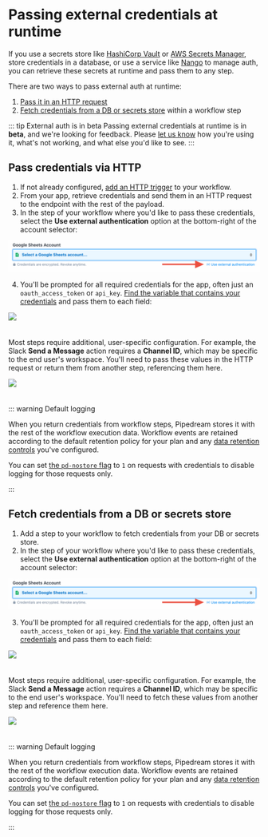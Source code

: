 # Passing external credentials at runtime

If you use a secrets store like [HashiCorp Vault](https://www.vaultproject.io/) or [AWS Secrets Manager](https://aws.amazon.com/secrets-manager/), store credentials in a database, or use a service like [Nango](https://www.nango.dev/) to manage auth, you can retrieve these secrets at runtime and pass them to any step.

There are two ways to pass external auth at runtime:

1. [Pass it in an HTTP request](#pass-credentials-via-http)
2. [Fetch credentials from a DB or secrets store](#fetch-credentials-from-a-db-or-secrets-store) within a workflow step

::: tip External auth is in beta
Passing external credentials at runtime is in **beta**, and we're looking for feedback. Please [let us know](https://pipedream.com/support) how you're using it, what's not working, and what else you'd like to see.
:::

## Pass credentials via HTTP

1. If not already configured, [add an HTTP trigger](/workflows/steps/triggers/#http) to your workflow.
2. From your app, retrieve credentials and send them in an HTTP request to the endpoint with the rest of the payload.
3. In the step of your workflow where you'd like to pass these credentials, select the **Use external authentication** option at the bottom-right of the account selector:

![Select "External Auth"](../images/select-external-auth.png)

4. You'll be prompted for all required credentials for the app, often just an `oauth_access_token` or `api_key`. [Find the variable that contains your credentials](/workflows/events/#copying-references-to-event-data) and pass them to each field:

<div style="margin-bottom: 2rem">
<img src="https://res.cloudinary.com/pipedreamin/image/upload/v1707630112/docs/Screenshot_2024-02-10_at_9.40.54_PM_hynkvq.png" />
</div>

Most steps require additional, user-specific configuration. For example, the Slack **Send a Message** action requires a **Channel ID**, which may be specific to the end user's workspace. You'll need to pass these values in the HTTP request or return them from another step, referencing them here.

<div style="margin-bottom: 2rem">
<img src="https://res.cloudinary.com/pipedreamin/image/upload/v1707782845/docs/Screenshot_2024-02-12_at_4.05.20_PM_ajikdu.png" />
</div>

::: warning Default logging

When you return credentials from workflow steps, Pipedream stores it with the rest of the workflow execution data. Workflow events are retained according to the default retention policy for your plan and any [data retention controls](/workflows/settings/#data-retention-controls) you've configured.

You can set [the `pd-nostore` flag](/workflows/steps/triggers/#x-pd-nostore) to `1` on requests with credentials to disable logging for those requests only.

:::

## Fetch credentials from a DB or secrets store

1. Add a step to your workflow to fetch credentials from your DB or secrets store.
2. In the step of your workflow where you'd like to pass these credentials, select the **Use external authentication** option at the bottom-right of the account selector:

![Select "External Auth"](../images/select-external-auth.png)

3. You'll be prompted for all required credentials for the app, often just an `oauth_access_token` or `api_key`. [Find the variable that contains your credentials](/workflows/events/#copying-references-to-event-data) and pass them to each field:

<div style="margin-bottom: 2rem">
<img src="https://res.cloudinary.com/pipedreamin/image/upload/v1707630112/docs/Screenshot_2024-02-10_at_9.40.54_PM_hynkvq.png" />
</div>

Most steps require additional, user-specific configuration. For example, the Slack **Send a Message** action requires a **Channel ID**, which may be specific to the end user's workspace. You'll need to fetch these values from another step and reference them here.

<div style="margin-bottom: 2rem">
<img src="https://res.cloudinary.com/pipedreamin/image/upload/v1707782845/docs/Screenshot_2024-02-12_at_4.05.20_PM_ajikdu.png" />
</div>

::: warning Default logging

When you return credentials from workflow steps, Pipedream stores it with the rest of the workflow execution data. Workflow events are retained according to the default retention policy for your plan and any [data retention controls](/workflows/settings/#data-retention-controls) you've configured.

You can set [the `pd-nostore` flag](/workflows/steps/triggers/#x-pd-nostore) to `1` on requests with credentials to disable logging for those requests only.

:::
